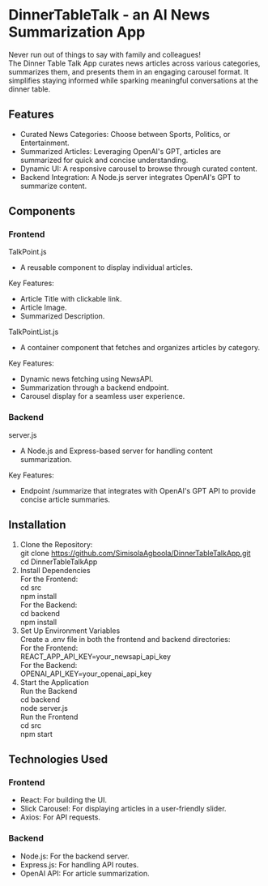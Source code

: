 # DinnerTableTalk - an AI News Summarization App

Never run out of things to say with family and colleagues!<br/>
The Dinner Table Talk App curates news articles across various categories, summarizes them, and presents them in an engaging carousel format. It simplifies staying informed while sparking meaningful conversations at the dinner table.<br/>

## Features
* Curated News Categories: Choose between Sports, Politics, or Entertainment.
* Summarized Articles: Leveraging OpenAI's GPT, articles are summarized for quick and concise understanding.
* Dynamic UI: A responsive carousel to browse through curated content.
* Backend Integration: A Node.js server integrates OpenAI's GPT to summarize content.

## Components
### Frontend
TalkPoint.js<br/>
* A reusable component to display individual articles.<br/>

Key Features:
*  Article Title with clickable link.
*  Article Image.
*  Summarized Description.<br/>

TalkPointList.js<br/>
* A container component that fetches and organizes articles by category.<br/>

Key Features:
* Dynamic news fetching using NewsAPI.
* Summarization through a backend endpoint.
* Carousel display for a seamless user experience.

### Backend
server.js<br/>
* A Node.js and Express-based server for handling content summarization.<br/>

Key Features:
* Endpoint /summarize that integrates with OpenAI's GPT API to provide concise article summaries.<br/>

## Installation
1. Clone the Repository: <br/>
git clone https://github.com/SimisolaAgboola/DinnerTableTalkApp.git<br/>
cd DinnerTableTalkApp
2. Install Dependencies<br/>
For the Frontend:<br/>
cd src<br/>
npm install<br/>
For the Backend:<br/>
cd backend<br/>
npm install<br/>
3. Set Up Environment Variables<br/>
Create a .env file in both the frontend and backend directories:<br/>
For the Frontend: <br/>
REACT_APP_API_KEY=your_newsapi_api_key<br/>
For the Backend: <br/>
OPENAI_API_KEY=your_openai_api_key
4. Start the Application<br/>
Run the Backend<br/>
cd backend<br/>
node server.js<br/>
Run the Frontend<br/>
cd src<br/>
npm start<br/>

## Technologies Used
### Frontend
* React: For building the UI.
* Slick Carousel: For displaying articles in a user-friendly slider.
* Axios: For API requests.
### Backend
* Node.js: For the backend server.
* Express.js: For handling API routes.
* OpenAI API: For article summarization.
